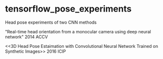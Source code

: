 # tensorflow_pose_experiments

Head pose experiments of two CNN methods

"Real-time head orientation from a monocular camera using deep neural network" 2014 ACCV

<<3D Head Pose Estaimation with Convolutional Neural Network Trained on Synthetic Images>> 2016 ICIP

